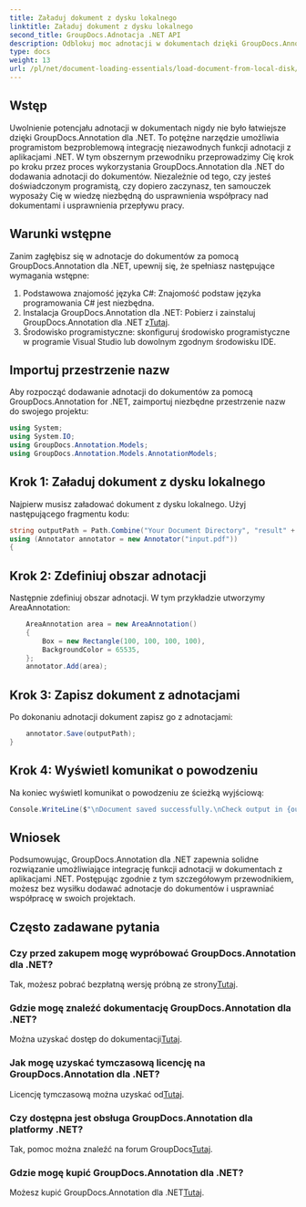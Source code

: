 ```yaml
---
title: Załaduj dokument z dysku lokalnego
linktitle: Załaduj dokument z dysku lokalnego
second_title: GroupDocs.Adnotacja .NET API
description: Odblokuj moc adnotacji w dokumentach dzięki GroupDocs.Annotation dla .NET. Bezproblemowo integruj funkcje adnotacji z aplikacjami .NET.
type: docs
weight: 13
url: /pl/net/document-loading-essentials/load-document-from-local-disk/
---
```

## Wstęp
Uwolnienie potencjału adnotacji w dokumentach nigdy nie było łatwiejsze dzięki GroupDocs.Annotation dla .NET. To potężne narzędzie umożliwia programistom bezproblemową integrację niezawodnych funkcji adnotacji z aplikacjami .NET. W tym obszernym przewodniku przeprowadzimy Cię krok po kroku przez proces wykorzystania GroupDocs.Annotation dla .NET do dodawania adnotacji do dokumentów. Niezależnie od tego, czy jesteś doświadczonym programistą, czy dopiero zaczynasz, ten samouczek wyposaży Cię w wiedzę niezbędną do usprawnienia współpracy nad dokumentami i usprawnienia przepływu pracy.
## Warunki wstępne
Zanim zagłębisz się w adnotacje do dokumentów za pomocą GroupDocs.Annotation dla .NET, upewnij się, że spełniasz następujące wymagania wstępne:
1. Podstawowa znajomość języka C#: Znajomość podstaw języka programowania C# jest niezbędna.
2. Instalacja GroupDocs.Annotation dla .NET: Pobierz i zainstaluj GroupDocs.Annotation dla .NET z[Tutaj](https://releases.groupdocs.com/annotation/net/).
3. Środowisko programistyczne: skonfiguruj środowisko programistyczne w programie Visual Studio lub dowolnym zgodnym środowisku IDE.

## Importuj przestrzenie nazw
Aby rozpocząć dodawanie adnotacji do dokumentów za pomocą GroupDocs.Annotation for .NET, zaimportuj niezbędne przestrzenie nazw do swojego projektu:
```csharp
using System;
using System.IO;
using GroupDocs.Annotation.Models;
using GroupDocs.Annotation.Models.AnnotationModels;
```

## Krok 1: Załaduj dokument z dysku lokalnego
Najpierw musisz załadować dokument z dysku lokalnego. Użyj następującego fragmentu kodu:
```csharp
string outputPath = Path.Combine("Your Document Directory", "result" + Path.GetExtension("input.pdf"));
using (Annotator annotator = new Annotator("input.pdf"))
{
```
## Krok 2: Zdefiniuj obszar adnotacji
Następnie zdefiniuj obszar adnotacji. W tym przykładzie utworzymy AreaAnnotation:
```csharp
    AreaAnnotation area = new AreaAnnotation()
    {
        Box = new Rectangle(100, 100, 100, 100),
        BackgroundColor = 65535,
    };
    annotator.Add(area);
```
## Krok 3: Zapisz dokument z adnotacjami
Po dokonaniu adnotacji dokument zapisz go z adnotacjami:
```csharp
    annotator.Save(outputPath);
}
```
## Krok 4: Wyświetl komunikat o powodzeniu
Na koniec wyświetl komunikat o powodzeniu ze ścieżką wyjściową:
```csharp
Console.WriteLine($"\nDocument saved successfully.\nCheck output in {outputPath}.");
```

## Wniosek
Podsumowując, GroupDocs.Annotation dla .NET zapewnia solidne rozwiązanie umożliwiające integrację funkcji adnotacji w dokumentach z aplikacjami .NET. Postępując zgodnie z tym szczegółowym przewodnikiem, możesz bez wysiłku dodawać adnotacje do dokumentów i usprawniać współpracę w swoich projektach.
## Często zadawane pytania
### Czy przed zakupem mogę wypróbować GroupDocs.Annotation dla .NET?
 Tak, możesz pobrać bezpłatną wersję próbną ze strony[Tutaj](https://releases.groupdocs.com/).
### Gdzie mogę znaleźć dokumentację GroupDocs.Annotation dla .NET?
 Można uzyskać dostęp do dokumentacji[Tutaj](https://reference.groupdocs.com/annotation/net/).
### Jak mogę uzyskać tymczasową licencję na GroupDocs.Annotation dla .NET?
 Licencję tymczasową można uzyskać od[Tutaj](https://purchase.groupdocs.com/temporary-license/).
### Czy dostępna jest obsługa GroupDocs.Annotation dla platformy .NET?
 Tak, pomoc można znaleźć na forum GroupDocs[Tutaj](https://forum.groupdocs.com/c/annotation/10).
### Gdzie mogę kupić GroupDocs.Annotation dla .NET?
 Możesz kupić GroupDocs.Annotation dla .NET[Tutaj](https://purchase.groupdocs.com/buy).